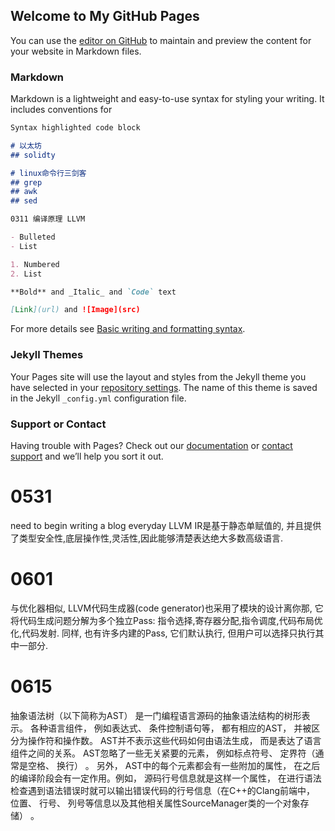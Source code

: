 ## Welcome to My GitHub Pages

You can use the [editor on GitHub](https://github.com/G106/G106.github.io/edit/main/README.md) to maintain and preview the content for your website in Markdown files.
### Markdown

Markdown is a lightweight and easy-to-use syntax for styling your writing. It includes conventions for

```markdown
Syntax highlighted code block

# 以太坊
## solidty

# linux命令行三剑客
## grep
## awk
## sed

0311 编译原理 LLVM

- Bulleted
- List

1. Numbered
2. List

**Bold** and _Italic_ and `Code` text

[Link](url) and ![Image](src)
```

For more details see [Basic writing and formatting syntax](https://docs.github.com/en/github/writing-on-github/getting-started-with-writing-and-formatting-on-github/basic-writing-and-formatting-syntax).

### Jekyll Themes

Your Pages site will use the layout and styles from the Jekyll theme you have selected in your [repository settings](https://github.com/G106/G106.github.io/settings/pages). The name of this theme is saved in the Jekyll `_config.yml` configuration file.

### Support or Contact

Having trouble with Pages? Check out our [documentation](https://docs.github.com/categories/github-pages-basics/) or [contact support](https://support.github.com/contact) and we’ll help you sort it out.

# 0531
need to begin writing a blog everyday
LLVM IR是基于静态单赋值的, 并且提供了类型安全性,底层操作性,灵活性,因此能够清楚表达绝大多数高级语言.
# 0601
与优化器相似, LLVM代码生成器(code generator)也采用了模块的设计离你那, 它将代码生成问题分解为多个独立Pass: 指令选择,寄存器分配,指令调度,代码布局优化,代码发射. 同样, 也有许多内建的Pass, 它们默认执行, 但用户可以选择只执行其中一部分.
# 0615
抽象语法树（以下简称为AST） 是一门编程语言源码的抽象语法结构的树形表示。 各种语言组件， 例如表达式、 条件控制语句等， 都有相应的AST， 并被区分为操作符和操作数。 AST并不表示这些代码如何由语法生成， 而是表达了语言组件之间的关系。 AST忽略了一些无关紧要的元素， 例如标点符号、 定界符（通常是空格、 换行） 。 另外， AST中的每个元素都会有一些附加的属性， 在之后的编译阶段会有一定作用。例如， 源码行号信息就是这样一个属性， 在进行语法检查遇到语法错误时就可以输出错误代码的行号信息（在C++的Clang前端中， 位置、 行号、 列号等信息以及其他相关属性SourceManager类的一个对象存储） 。
